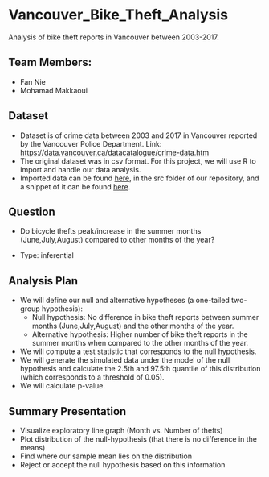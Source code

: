 # Vancouver_Bike_Theft_Analysis
Analysis of bike theft reports in Vancouver between 2003-2017.

## Team Members:
* Fan Nie
* Mohamad Makkaoui

## Dataset

* Dataset is of crime data between 2003 and 2017 in Vancouver reported by the Vancouver Police Department.
Link: https://data.vancouver.ca/datacatalogue/crime-data.htm
* The original dataset was in csv format. For this project, we will use R to import and handle our data analysis.
* Imported data can be found [here](https://github.com/UBC-MDS/DSCI_522_Vancouver_Bike_Theft_Analysis/tree/master/script), in the src folder of our repository, and a snippet of it can be found [here](https://github.com/UBC-MDS/DSCI_522_Vancouver_Bike_Theft_Analysis/tree/master/img).

## Question

* Do bicycle thefts peak/increase in the summer months (June,July,August) compared to other months of the year?

* Type: inferential

## Analysis Plan

* We will define our null and alternative hypotheses (a one-tailed two-group hypothesis): 
  * Null hypothesis: No difference in bike theft reports between summer months (June,July,August) and the other months of the year.
  * Alternative hypothesis: Higher number of bike theft reports in the summer months when compared to the other months of the year.
* We will compute a test statistic that corresponds to the null hypothesis.
* We will generate the simulated data under the model of the null hypothesis and calculate the 2.5th and 97.5th quantile of this distribution (which corresponds to a threshold of 0.05).
* We will calculate p-value.

## Summary Presentation

- Visualize exploratory line graph (Month vs. Number of thefts)
- Plot distribution of the null-hypothesis (that there is no difference in the means)
- Find where our sample mean lies on the distribution
- Reject or accept the null hypothesis based on this information

